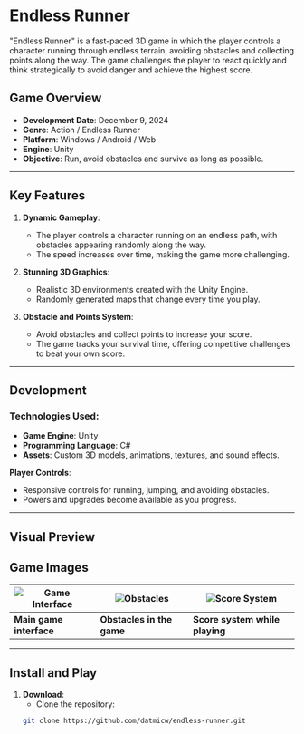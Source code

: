 # Endless Runner

"Endless Runner" is a fast-paced 3D game in which the player controls a character running through endless terrain, avoiding obstacles and collecting points along the way. The game challenges the player to react quickly and think strategically to avoid danger and achieve the highest score.

## Game Overview

- **Development Date**: December 9, 2024
- **Genre**: Action / Endless Runner
- **Platform**: Windows / Android / Web
- **Engine**: Unity
- **Objective**: Run, avoid obstacles and survive as long as possible.

---

## Key Features

1. **Dynamic Gameplay**:
   - The player controls a character running on an endless path, with obstacles appearing randomly along the way.
   - The speed increases over time, making the game more challenging.

2. **Stunning 3D Graphics**:
   - Realistic 3D environments created with the Unity Engine.
   - Randomly generated maps that change every time you play.

3. **Obstacle and Points System**:
   - Avoid obstacles and collect points to increase your score.
   - The game tracks your survival time, offering competitive challenges to beat your own score.

---

## Development

### Technologies Used:
- **Game Engine**: Unity
- **Programming Language**: C#
- **Assets**: Custom 3D models, animations, textures, and sound effects.

**Player Controls**:
- Responsive controls for running, jumping, and avoiding obstacles.
- Powers and upgrades become available as you progress.

---

## Visual Preview
## Game Images

| ![Game Interface](https://github.com/user-attachments/assets/c7cf2a50-57ab-4454-86c3-88d5e47c6d82) | ![Obstacles](https://github.com/user-attachments/assets/c7cf2a50-57ab-4454-86c3-88d5e47c6d82) | ![Score System](https://github.com/user-attachments/assets/c7cf2a50-57ab-4454-86c3-88d5e47c6d82) |
| --- | --- | --- |
| **Main game interface** | **Obstacles in the game** | **Score system while playing** |
---

## Install and Play

1. **Download**:
   - Clone the repository:
   ```bash
   git clone https://github.com/datmicw/endless-runner.git
